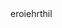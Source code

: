 <html>
  <head>
    <title></title>
  </head>
  <body>
    <div>eroiehrthil</div>
  </body>
</html>
